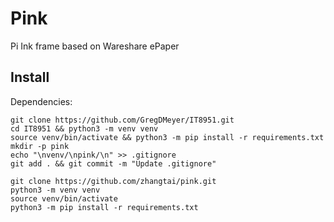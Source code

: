 # Pink

Pi Ink frame based on Wareshare ePaper

## Install

Dependencies:

```shell
git clone https://github.com/GregDMeyer/IT8951.git
cd IT8951 && python3 -m venv venv
source venv/bin/activate && python3 -m pip install -r requirements.txt
mkdir -p pink
echo "\nvenv/\npink/\n" >> .gitignore
git add . && git commit -m "Update .gitignore"
```

```shell
git clone https://github.com/zhangtai/pink.git
python3 -m venv venv
source venv/bin/activate
python3 -m pip install -r requirements.txt
```
